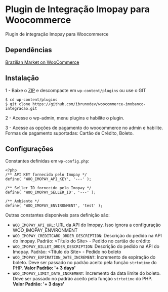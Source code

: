 # Plugin de Integração Imopay para Woocommerce

Plugin de integração Imopay para Woocommerce

## Dependências

[Brazilian Market on WooCommerce](https://br.wordpress.org/plugins/woocommerce-extra-checkout-fields-for-brazil/)

## Instalação

1 - Baixe o [ZIP](https://github.com/ibrunodev/woocommerce-imobanco-integracao/archive/master.zip) e descompacte em `wp-content/plugins` ou use o GIT

```
$ cd wp-content/plugins
$ git clone https://github.com/ibrunodev/woocommerce-imobanco-integracao.git
```
2 - Acesse o wp-admin, menu plugins e habilite o plugin.

3 - Acesse as opções de pagamento do woocommerce no admin e habilite. Formas de pagamento suportadas: Cartão de Crédito, Boleto.

## Configurações

Constantes definidas em `wp-config.php`:

```
<?php
/** API KEY fornecida pelo Imopay */
define( 'WOO_IMOPAY_API_KEY', '---' );

/** Seller ID fornecido pelo Imopay */
define( 'WOO_IMOPAY_SELLER_ID', '---' );

/** Ambiente */
define( 'WOO_IMOPAY_ENVIRONMENT', 'test' );

```

Outras constantes disponíveis para definição são:

- `WOO_IMOPAY_API_URL`: URL da API do Imopay. Isso ignora a configuração WOO_IMOPAY_ENVIRONMENT
- `WOO_IMOPAY_CREDITCARD_ORDER_DESCRIPTION`: Descrição do pedido na API do Imopay. Padrão:  <Título do Site> - Pedido no cartão de crédito
- `WOO_IMOPAY_BILLET_ORDER_DESCRIPTION`: Descrição do pedido na API do Imopay. Padrão:  <Título do Site> - Pedido no boleto
- `WOO_IMOPAY_EXPIRATION_DATE_INCREMENT`: Incremento de expiração do boleto. Deve ser passado no padrão aceito pela função `strtotime` do PHP. **Valor Padrão: '+ 3 days'**
- `WOO_IMOPAY_LIMIT_DATE_INCREMENT`: Incremento da data limite do boleto. Deve ser passado no padrão aceito pela função `strtotime` do PHP. **Valor Padrão: '+ 3 days'**